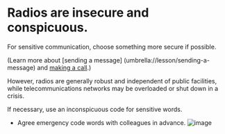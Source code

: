 [Title]: # (Why Radio)
[Order]: # (5)

# Radios are insecure and conspicuous. 

For sensitive communication, choose something more secure if possible. 

(Learn more about [sending a message] (umbrella://lesson/sending-a-message) and
[making a call](umbrella://lesson/making-a-call).) 

However, radios are generally robust and independent of public facilities, while telecommunications networks may be overloaded or shut down in a crisis.

If necessary, use an inconspicuous code for sensitive words.

*	Agree emergency code words with colleagues in advance.
![image](radios.png)
